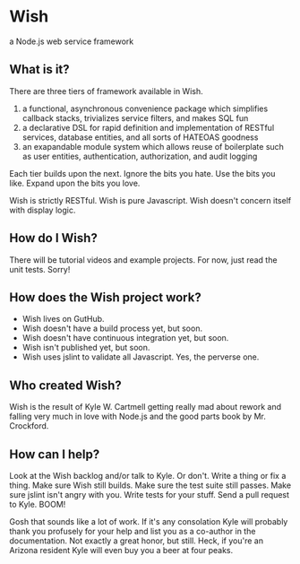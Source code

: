 Wish
====

a Node.js web service framework

What is it?
-----------------
There are three tiers of framework available in Wish.
1. a functional, asynchronous convenience package which simplifies callback stacks, trivializes service filters, and makes SQL fun
2. a declarative DSL for rapid definition and implementation of RESTful services, database entities, and all sorts of HATEOAS goodness
3. an exapandable module system which allows reuse of boilerplate such as user entities, authentication, authorization, and audit logging

Each tier builds upon the next. Ignore the bits you hate. Use the bits you like. Expand upon the bits you love.

Wish is strictly RESTful. Wish is pure Javascript. Wish doesn't concern itself with display logic.

How do I Wish?
--------------
There will be tutorial videos and example projects. For now, just read the unit tests. Sorry!

How does the Wish project work?
-------------------------------
* Wish lives on GutHub.
* Wish doesn't have a build process yet, but soon.
* Wish doesn't have continuous integration yet, but soon.
* Wish isn't published yet, but soon.
* Wish uses jslint to validate all Javascript. Yes, the perverse one.

Who created Wish?
-----------------
Wish is the result of Kyle W. Cartmell getting really mad about rework and falling very much in love with Node.js and the good parts book by Mr. Crockford.

How can I help?
---------------
Look at the Wish backlog and/or talk to Kyle. Or don't. Write a thing or fix a thing. Make sure Wish still builds. Make sure the test suite still passes. Make sure jslint isn't angry with you. Write tests for your stuff. Send a pull request to Kyle. BOOM!

Gosh that sounds like a lot of work. If it's any consolation Kyle will probably thank you profusely for your help and list you as a co-author in the documentation. Not exactly a great honor, but still. Heck, if you're an Arizona resident Kyle will even buy you a beer at four peaks.